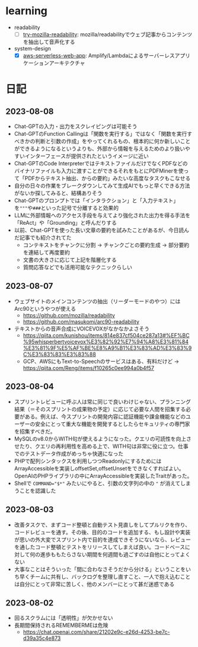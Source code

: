 # learning

- readability
  - [ ] [try-mozilla-readability](readability/try-mozilla-readability): mozilla/readabilityでウェブ記事からコンテンツを抽出して音声化する
- system-design
  - [x] [aws-serverless-web-app](system-design/aws-serverless-web-app): Amplify/Lambdaによるサーバーレスアプリケーションアーキテクチャ

# 日記

## 2023-08-08

- Chat-GPTの入力・出力をスクレイピングは可能そう
- Chat-GPTのFunction Callingは「関数を実行する」ではなく「関数を実行すべきかの判断と引数の作成」をやってくれるもの、根本的に何か新しいことができるようになるというよりも、外部から情報を与えるためのより扱いやすいインターフェースが提供されたというイメージに近い
- Chat-GPTのCode InterpreterではテキストファイルだけでなくPDFなどのバイナリファイルも入力に渡すことができるそれをもとにPDFMinerを使って「PDFからテキスト抽出、からの要約」みたいな高度なタスクもこなせる
- 自分の日々の作業をブレークダウンしてみて生成AIでもっと早くできる方法がないか探してみると、結構ありそう
- Chat-GPTのプロンプトでは「インタラクション」と「入力テキスト」を`"""`や`###`といった記号で分離すると効果的
- LLMに外部情報へのアクセス手段を与えてより強化された出力を得る手法を「ReAct」や「Grounding」と呼んだりする
- 以前、Chat-GPTを使った長い文章の要約を試みたことがあるが、今日読んだ記事でも紹介されてた
  - コンテキストをチャンクに分割 → チャンクごとの要約生成 → 部分要約を連結して再度要約
  - 文書の大きさに応じて上記を階層化する
  - 質問応答などでも活用可能なテクニックらしい

## 2023-08-07

- ウェブサイトのメインコンテンツの抽出（リーダーモードのやつ）にはArc90というやつが使える
  - https://github.com/mozilla/readability
  - https://github.com/masukomi/arc90-readability
- テキストからの音声合成にVOICEVOXがなかなかよさそう
  - https://qiita.com/kunishou/items/814e837cf504ce287a13#%EF%BC%95whisperbertvoicevox%E3%82%92%E7%94%A8%E3%81%84%E3%81%9F%E5%AF%BE%E8%A9%B1%E3%83%AD%E3%83%9C%E3%83%83%E3%83%88
  - GCP、AWSにもText-to-Speechのサービスはある、有料だけど → https://qiita.com/Reng/items/f10265c0ee994a0b4f57

## 2023-08-04

- スプリントレビューに呼ぶ人は常に同じで良いわけじゃない、プランニング結果（＝そのスプリントの成果物の予定）に応じて必要な人間を招集する必要がある。例えば、今スプリントの開発内容に認証機能や課金機能などのユーザーの安全にとって重大な機能を開発するとしたらセキュリティの専門家を招集すべきだ。
- MySQLのv8.0からWITH句が使えるようになった。クエリの可読性を向上させたり、クエリの再利用性を高める上で、WITH句は非常に役に立つ。仕事でのテストデータ作成がめっちゃ快適になった
- PHPで配列シンタックスを利用しつつReadonlyにするためにはArrayAccessibleを実装しoffsetSet,offsetUnsetをできなくすればよい。OpenAIのPHPライブラリの中にArrayAccessibleを実装したTraitがあった。
- Shellで `COMMAND="$*"` みたいにやると、引数の文字列の中の `"` が消えてしまうことを認識した

## 2023-08-03

- 改善タスクで、まずコード整頓と自動テスト見直しをしてプルリクを作り、コードレビューを通す。その後、目的のコードを追加する、もし設計や実装が思いの外大変でスプリント内で目的を達成できそうにないなら、レビューを通したコード整頓とテストをリリースしてしまえば良い。コードベースに対して何の進歩ももたらさない期間を何週間も過ごすのは自他にとってよくない
- 大事なことはそういった「間に合わなさそうだから分ける」ということをいち早くチームに共有し、バックログを整理し直すこと、一人で抱え込むことは自分にとって非常に苦しく、他のメンバーにとって甚だ迷惑である

## 2023-08-02

- 回るスクラムには「透明性」が欠かせない
- 長期間保持されるREMEMBERMEは危険
  - https://chat.openai.com/share/21202e9c-e26d-4253-be7c-d39a35c4e873
